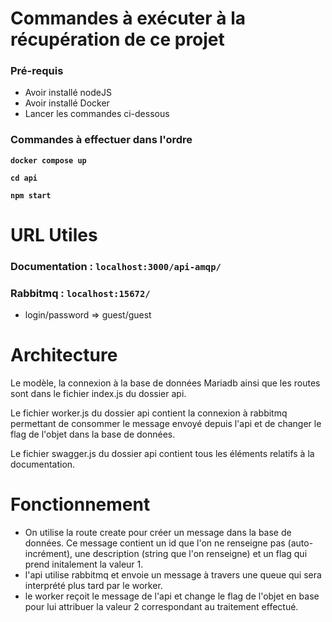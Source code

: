 # Commandes à exécuter à la récupération de ce projet

### Pré-requis

 - Avoir installé nodeJS<br>
 - Avoir installé Docker
 - Lancer les commandes ci-dessous

 ### Commandes à effectuer dans l'ordre

 **`docker compose up`**

 **`cd api`**

 **`npm start`**

# URL Utiles

### Documentation : `localhost:3000/api-amqp/`<br>

### Rabbitmq : `localhost:15672/`<br>
- login/password => guest/guest

# Architecture
Le modèle, la connexion à la base de données Mariadb ainsi que les routes sont dans le fichier index.js du dossier api.

Le fichier worker.js du dossier api contient la connexion à rabbitmq permettant de consommer le message envoyé depuis l'api et de changer le flag de l'objet dans la base de données.

Le fichier swagger.js du dossier api contient tous les éléments relatifs à la documentation.

# Fonctionnement
- On utilise la route create pour créer un message dans la base de données. Ce message contient un id que l'on ne renseigne pas (auto-incrément), une description (string que l'on renseigne) et un flag qui prend initalement la valeur 1.
- l'api utilise rabbitmq et envoie un message à travers une queue qui sera interprété plus tard par le worker. 
- le worker reçoit le message de l'api et change le flag de l'objet en base pour lui attribuer la valeur 2 correspondant au traitement effectué.




